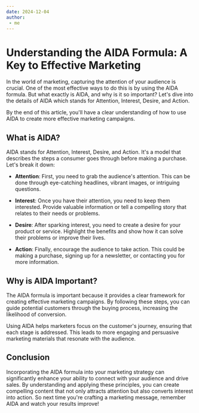 ```yaml
---
date: 2024-12-04
author:
 - me
---
```


# Understanding the AIDA Formula: A Key to Effective Marketing

In the world of marketing, capturing the attention of your audience is crucial. One of the most effective ways to do this is by using the AIDA formula. But what exactly is AIDA, and why is it so important? Let's dive into the details of AIDA which stands for Attention, Interest, Desire, and Action.

By the end of this article, you'll have a clear understanding of how to use AIDA to create more effective marketing campaigns.

<!-- more -->

## What is AIDA?

AIDA stands for Attention, Interest, Desire, and Action. It's a model that describes the steps a consumer goes through before making a purchase. Let's break it down:

- **Attention**: First, you need to grab the audience's attention. This can be done through eye-catching headlines, vibrant images, or intriguing questions.
  
- **Interest**: Once you have their attention, you need to keep them interested. Provide valuable information or tell a compelling story that relates to their needs or problems.
  
- **Desire**: After sparking interest, you need to create a desire for your product or service. Highlight the benefits and show how it can solve their problems or improve their lives.
  
- **Action**: Finally, encourage the audience to take action. This could be making a purchase, signing up for a newsletter, or contacting you for more information.

## Why is AIDA Important?

The AIDA formula is important because it provides a clear framework for creating effective marketing campaigns. By following these steps, you can guide potential customers through the buying process, increasing the likelihood of conversion.

Using AIDA helps marketers focus on the customer's journey, ensuring that each stage is addressed. This leads to more engaging and persuasive marketing materials that resonate with the audience.

## Conclusion

Incorporating the AIDA formula into your marketing strategy can significantly enhance your ability to connect with your audience and drive sales. By understanding and applying these principles, you can create compelling content that not only attracts attention but also converts interest into action. So next time you're crafting a marketing message, remember AIDA and watch your results improve!
